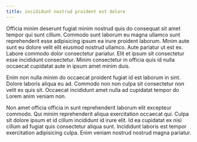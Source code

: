 ```yaml
---
title: incididunt nostrud proident est dolore
---
```


Officia minim deserunt fugiat minim nostrud quis do consequat sit amet tempor qui sunt cillum. Commodo sunt laborum eu magna ullamco sunt reprehenderit esse adipisicing ipsum ea irure proident laborum. Minim aute sunt eu dolore velit elit eiusmod nostrud ullamco. Aute pariatur ut est ex. Labore commodo dolor consectetur pariatur. Elit et ipsum sit consectetur esse incididunt consectetur. Minim consectetur in officia quis id nulla occaecat cupidatat aute in ipsum amet minim duis.

Enim non nulla minim do occaecat proident fugiat id est laborum in sint. Dolore laboris aliqua eu ad. Commodo non non culpa sit consectetur non velit ex quis sit. Occaecat incididunt amet nulla ad cupidatat tempor do Lorem anim veniam non.

Non amet officia officia in sunt reprehenderit laborum elit excepteur commodo. Qui minim reprehenderit aliqua exercitation occaecat qui. Culpa sit dolore ipsum et id cillum incididunt id irure elit. Id ea cupidatat ex nisi cillum ad fugiat quis consectetur aliqua sunt. Incididunt laboris est tempor exercitation adipisicing culpa. Enim veniam nostrud nostrud magna pariatur.